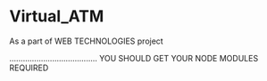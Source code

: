 # Virtual_ATM
As a part of WEB TECHNOLOGIES project

.......................................
YOU SHOULD GET YOUR NODE MODULES REQUIRED

